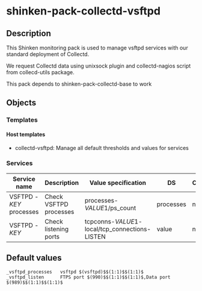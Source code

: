 # shinken-pack-collectd-vsftpd

## Description

This Shinken monitoring pack is used to manage vsftpd services with our
standard deployment of Collectd.

We request Collectd data using unixsock plugin and collectd-nagios script from
collecd-utils package.

This pack depends to shinken-pack-collectd-base to work

## Objects

### Templates

#### Host templates

* collectd-vsftpd: Manage all default thresholds and values for services

### Services

| Service name              | Description             | Value specification                            | DS        | Consolidation | Warning variable | Critical variable | Duplicate_foreach variable |
|---------------------------|-------------------------|------------------------------------------------|-----------|---------------|------------------|-------------------|----------------------------|
| VSFTPD - $KEY$ processes  | Check VSFTPD processes  | processes-$VALUE1$/ps_count                    | processes | none          | $VALUE2$         | $VALUE3$          | _vsftpd_processes         |
| VSFTPD - $KEY$            | Check listening ports   | tcpconns-$VALUE1$-local/tcp_connections-LISTEN | value     | none          | $VALUE2$         | $VALUE3$          | _vsftpd_listen            |

## Default values

    _vsftpd_processes   vsftpd $(vsftpd)$$(1:1)$$(1:1)$
    _vsftpd_listen      FTPS port $(990)$$(1:1)$$(1:1)$,Data port $(989)$$(1:1)$$(1:1)$
